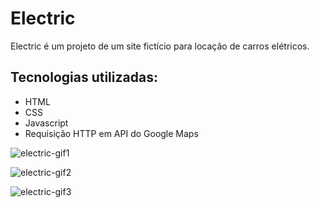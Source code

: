 # Electric
Electric é um projeto de um site fictício para locação de carros elétricos. 

## Tecnologias utilizadas:

+ HTML
+ CSS
+ Javascript
+ Requisição HTTP em API do Google Maps

![electric-gif1](https://user-images.githubusercontent.com/92190292/164933813-faef1653-1e96-489a-a927-58eea5c98802.gif)

![electric-gif2](https://user-images.githubusercontent.com/92190292/164933818-4736f67b-7983-42e7-9511-0918ca5b1678.gif)

![electric-gif3](https://user-images.githubusercontent.com/92190292/164933820-dd31fc2b-2902-46ca-b80b-b4e58d9add6e.gif)
